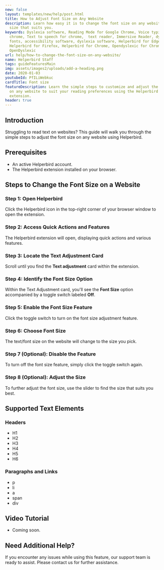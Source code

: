 ```yaml
---
new: false
layout: templates/new/help/post.html
title: How to Adjust Font Size on Any Website
description: Learn how easy it is to change the font size on any website to a
  size that suits you.
keywords: Dyslexia software, Reading Mode for Google Chrome, Voice typing for
  chrome, Text to speech for chrome,  text reader, Immersive Reader, dyslexia
  fonts, accessibility software, dyslexia software, Helperbird for Edge,
  Helperbird for Firefox, Helperbird for Chrome, Opendyslexic for Chrome,
  OpenDyslexic
url: help/how-to-change-the-font-size-on-any-website/
name: Helperbird Staff
tags: guideFeaturesMain
img: assets/images2/uploads/add-a-heading.png
date: 2020-01-03
youtubeId: PfILiWebkuc
cardTitle: Font size
featureDescription: Learn the simple steps to customize and adjust the font size
  on any website to suit your reading preferences using the Helperbird
  extension.
header: true
---
```

## Introduction

Struggling to read text on websites? This guide will walk you through the simple steps to adjust the font size on any website using Helperbird.

## Prerequisites

- An active Helperbird account.
- The Helperbird extension installed on your browser.

## Steps to Change the Font Size on a Website

### Step 1: Open Helperbird

Click the Helperbird icon in the top-right corner of your browser window to open the extension.

### Step 2: Access Quick Actions and Features

The Helperbird extension will open, displaying quick actions and various features.

### Step 3: Locate the Text Adjustment Card

Scroll until you find the **Text adjustment** card within the extension.

### Step 4: Identify the Font Size Option

Within the Text Adjustment card, you'll see the **Font Size** option accompanied by a toggle switch labeled **Off**.

### Step 5: Enable the Font Size Feature

Click the toggle switch to turn on the font size adjustment feature.

### Step 6: Choose Font Size

The text/font size on the website will change to the size you pick.

### Step 7 (Optional): Disable the Feature

To turn off the font size feature, simply click the toggle switch again.

### Step 8 (Optional): Adjust the Size

To further adjust the font size, use the slider to find the size that suits you best.

## Supported Text Elements

### Headers

- H1
- H2
- H3
- H4
- H5
- H6

### Paragraphs and Links

- p
- li
- a
- span
- div

## Video Tutorial

- Coming soon.

## Need Additional Help?

If you encounter any issues while using this feature, our support team is ready to assist. Please contact us for further assistance.
